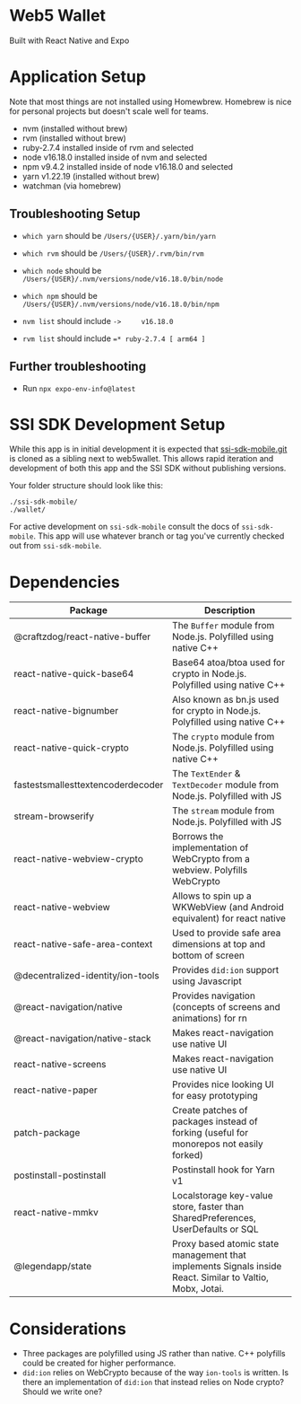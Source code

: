 # Web5 Wallet

Built with React Native and Expo

# Application Setup

Note that most things are not installed using Homewbrew. Homebrew is nice for personal projects but doesn't scale well for teams.

- nvm (installed without brew)
- rvm (installed without brew)
- ruby-2.7.4 installed inside of rvm and selected
- node v16.18.0 installed inside of nvm and selected
- npm v9.4.2 installed inside of node v16.18.0 and selected
- yarn v1.22.19 (installed without brew)
- watchman (via homebrew)

## Troubleshooting Setup

- `which yarn` should be `/Users/{USER}/.yarn/bin/yarn`

- `which rvm` should be `/Users/{USER}/.rvm/bin/rvm`

- `which node` should be `/Users/{USER}/.nvm/versions/node/v16.18.0/bin/node`

- `which npm` should be `/Users/{USER}/.nvm/versions/node/v16.18.0/bin/npm`

- `nvm list` should include `->     v16.18.0`

- `rvm list` should include `=* ruby-2.7.4 [ arm64 ]`

## Further troubleshooting

- Run `npx expo-env-info@latest`

# SSI SDK Development Setup

While this app is in initial development it is expected that [ssi-sdk-mobile.git](https://github.com/TBD54566975/ssi-sdk-mobile) is cloned as a sibling next to web5wallet. This allows rapid iteration and development of both this app and the SSI SDK without publishing versions.

Your folder structure should look like this:

```
./ssi-sdk-mobile/
./wallet/
```

For active development on `ssi-sdk-mobile` consult the docs of `ssi-sdk-mobile`. This app will use whatever branch or tag you've currently checked out from `ssi-sdk-mobile`.

# Dependencies

| Package                           | Description                                                                                               |
| --------------------------------- | --------------------------------------------------------------------------------------------------------- |
| @craftzdog/react-native-buffer    | The `Buffer` module from Node.js. Polyfilled using native C++                                             |
| react-native-quick-base64         | Base64 atoa/btoa used for crypto in Node.js. Polyfilled using native C++                                  |
| react-native-bignumber            | Also known as bn.js used for crypto in Node.js. Polyfilled using native C++                               |
| react-native-quick-crypto         | The `crypto` module from Node.js. Polyfilled using native C++                                             |
| fastestsmallesttextencoderdecoder | The `TextEnder` & `TextDecoder` module from Node.js. Polyfilled with JS                                   |
| stream-browserify                 | The `stream` module from Node.js. Polyfilled with JS                                                      |
| react-native-webview-crypto       | Borrows the implementation of WebCrypto from a webview. Polyfills WebCrypto                               |
| react-native-webview              | Allows to spin up a WKWebView (and Android equivalent) for react native                                   |
| react-native-safe-area-context    | Used to provide safe area dimensions at top and bottom of screen                                          |
| @decentralized-identity/ion-tools | Provides `did:ion` support using Javascript                                                               |
| @react-navigation/native          | Provides navigation (concepts of screens and animations) for rn                                           |
| @react-navigation/native-stack    | Makes react-navigation use native UI                                                                      |
| react-native-screens              | Makes react-navigation use native UI                                                                      |
| react-native-paper                | Provides nice looking UI for easy prototyping                                                             |
| patch-package                     | Create patches of packages instead of forking (useful for monorepos not easily forked)                    |
| postinstall-postinstall           | Postinstall hook for Yarn v1                                                                              |
| react-native-mmkv                 | Localstorage key-value store, faster than SharedPreferences, UserDefaults or SQL                          |
| @legendapp/state                  | Proxy based atomic state management that implements Signals inside React. Similar to Valtio, Mobx, Jotai. |

# Considerations

- Three packages are polyfilled using JS rather than native. C++ polyfills could be created for higher performance.
- `did:ion` relies on WebCrypto because of the way `ion-tools` is written. Is there an implementation of `did:ion` that instead relies on Node crypto? Should we write one?
